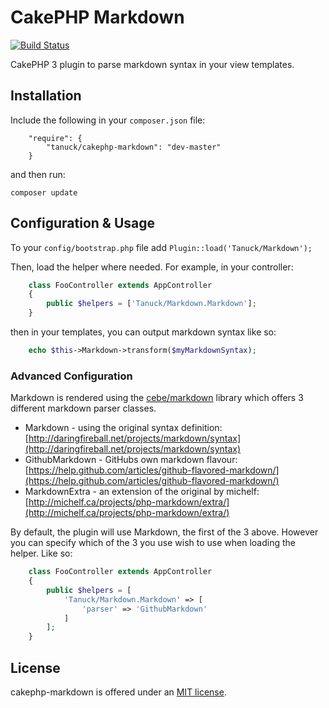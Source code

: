 # CakePHP Markdown

[![Build Status](https://secure.travis-ci.org/tanuck/cakephp-markdown.svg?branch=master)](http://travis-ci.org/tanuck/cakephp-markdown)

CakePHP 3 plugin to parse markdown syntax in your view templates.

## Installation

Include the following in your `composer.json` file:

```
    "require": {
        "tanuck/cakephp-markdown": "dev-master"
    }
```

and then run:

`composer update`

## Configuration & Usage

To your `config/bootstrap.php` file add `Plugin::load('Tanuck/Markdown');`

Then, load the helper where needed. For example, in your controller:

```php
    class FooController extends AppController
    {
        public $helpers = ['Tanuck/Markdown.Markdown'];
    }
```

then in your templates, you can output markdown syntax like so:

```php
    echo $this->Markdown->transform($myMarkdownSyntax);
```

### Advanced Configuration

Markdown is rendered using the [cebe/markdown](https://github.com/cebe/markdown) library which offers 3 different markdown parser classes.

* Markdown - using the original syntax definition: [http://daringfireball.net/projects/markdown/syntax](http://daringfireball.net/projects/markdown/syntax)
* GithubMarkdown - GitHubs own markdown flavour: [https://help.github.com/articles/github-flavored-markdown/](https://help.github.com/articles/github-flavored-markdown/)
* MarkdownExtra - an extension of the original by michelf: [http://michelf.ca/projects/php-markdown/extra/](http://michelf.ca/projects/php-markdown/extra/)

By default, the plugin will use Markdown, the first of the 3 above. However you can specify which of the 3 you use wish to use when loading the helper. Like so:

```php
    class FooController extends AppController
    {
        public $helpers = [
            'Tanuck/Markdown.Markdown' => [
                'parser' => 'GithubMarkdown'
            ]
        ];
    }
```

## License

cakephp-markdown is offered under an [MIT license](http://www.opensource.org/licenses/mit-license.php).
